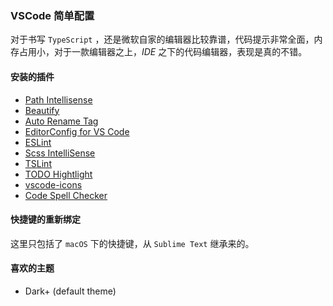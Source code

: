 ### VSCode 简单配置

对于书写 `TypeScript` ，还是微软自家的编辑器比较靠谱，代码提示非常全面，内存占用小，对于一款编辑器之上，*IDE* 之下的代码编辑器，表现是真的不错。

#### 安装的插件

- [Path Intellisense][1]
- [Beautify][2]
- [Auto Rename Tag][4]
- [EditorConfig for VS Code][5]
- [ESLint][6]
- [Scss IntelliSense][7]
- [TSLint][8]
- [TODO Hightlight][9]
- [vscode-icons][10]
- [Code Spell Checker][11]

#### 快捷键的重新绑定

这里只包括了 `macOS` 下的快捷键，从 `Sublime Text` 继承来的。

#### 喜欢的主题

- Dark+ (default theme)

[1]: https://github.com/ChristianKohler/PathIntellisense
[2]: https://github.com/HookyQR/VSCodeBeautify
[4]: https://github.com/formulahendry/vscode-auto-rename-tag
[5]: https://github.com/editorconfig/editorconfig-vscode
[6]: https://github.com/Microsoft/vscode-eslint
[7]: https://github.com/mrmlnc/vscode-scss
[8]: https://github.com/Microsoft/vscode-tslint
[9]: https://github.com/wayou/vscode-todo-highlight
[10]: https://github.com/vscode-icons/vscode-icons
[11]: https://github.com/streetsidesoftware/vscode-spell-checker

